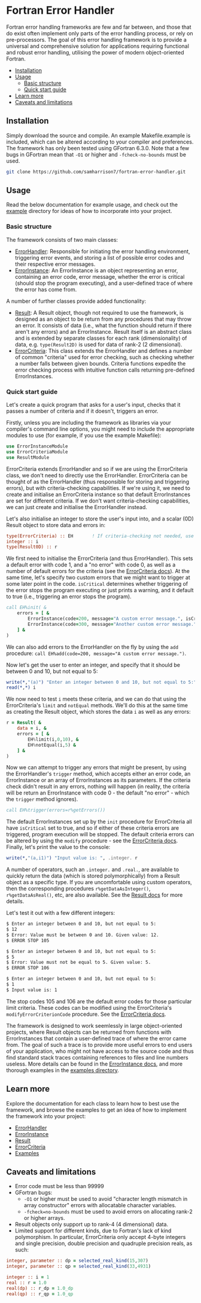 # Fortran Error Handler

Fortran error handling frameworks are few and far between, and those that do exist often implement only parts of the error handling process, or rely on pre-processors. The goal of this error handling framework is to provide a universal and comprehensive solution for applications requiring functional and robust error handling, utilising the power of modern object-oriented Fortran.

- [Installation](#installation)
- [Usage](#usage)
    - [Basic structure](#usage-structure)
    - [Quick start guide](#usage-quickstart)
- [Learn more](#more)
- [Caveats and limitations](#more)

<a name="installation"></a>
## Installation

Simply download the source and compile. An example Makefile.example is included, which can be altered according to your compiler and preferences. The framework has only been tested using GFortran 6.3.0. Note that a few bugs in GFortran mean that `-O1` or higher and `-fcheck-no-bounds` must be used.

```bash
git clone https://github.com/samharrison7/fortran-error-handler.git
```

<a name="usage"></a>
## Usage

Read the below documentation for example usage, and check out the [example](example/) directory for ideas of how to incorporate into your project.

<a name="usage-structure"></a>
### Basic structure

The framework consists of two main classes:

- [ErrorHandler](doc/ErrorHandler.md): Responsible for initiating the error handling environment, triggering error events, and storing a list of possible error codes and their respective error messages.
- [ErrorInstance](doc/ErrorInstance.md): An ErrorInstance is an object representing an error, containing an error code, error message, whether the error is critical (should stop the program executing), and a user-defined trace of where the error has come from.

A number of further classes provide added functionality:

- [Result](doc/Result.md): A Result object, though not required to use the framework, is designed as an object to be return from any procedures that may throw an error. It consists of data (i.e., what the function should return if there aren't any errors) and an ErrorInstance. Result itself is an abstract class and is extended by separate classes for each rank (dimensionality) of data, e.g. `type(Result2D)` is used for data of rank-2 (2 dimensional).
- [ErrorCriteria](doc/ErrorCriteria.md): This class extends the ErrorHandler and defines a number of common "criteria" used for error checking, such as checking whether a number falls between given bounds. Criteria functions expedite the error checking process with intuitive function calls returning pre-defined ErrorInstances.

<a name="usage-quickstart"></a>
### Quick start guide

Let's create a quick program that asks for a user's input, checks that it passes a number of criteria and if it doesn't, triggers an error.

Firstly, unless you are including the framework as libraries via your compiler's command line options, you might need to include the appropriate modules to use (for example, if you use the example Makefile):

```fortran
use ErrorInstanceModule
use ErrorCriteriaModule
use ResultModule
```

ErrorCriteria extends ErrorHandler and so if we are using the ErrorCriteria class, we don't need to directly use the ErrorHandler. ErrorCriteria can be thought of as the ErrorHandler (thus responsible for storing and triggering errors), but with criteria-checking capabilities. If we're using it, we need to create and initialise an ErrorCriteria instance so that default ErrorInstances are set for different criteria. If we don't want criteria-checking capabilities, we can just create and initialise the ErrorHandler instead.

Let's also initialise an integer to store the user's input into, and a scalar (0D) Result object to store data and errors in:

```fortran
type(ErrorCriteria) :: EH       ! If criteria-checking not needed, use ErrorHandler instead
integer :: i
type(Result0D) :: r
```

We first need to initialise the ErrorCriteria (and thus ErrorHandler). This sets a default error with code 1, and a "no error" with code 0, as well as a number of default errors for the criteria (see the [ErrorCriteria docs](docs/ErrorCriteria.md)). At the same time, let's specify two custom errors that we might want to trigger at some later point in the code. `isCritical` determines whether triggering of the error stops the program executing or just prints a warning, and it default to true (i.e., triggering an error stops the program).

```fortran
call EH%init( &
    errors = [ &
        ErrorInstance(code=200, message="A custom error message.", isCritical=.false.), &
        ErrorInstance(code=300, message="Another custom error message.", isCritical=.true.) &
    ] &
)
```

We can also add errors to the ErrorHandler on the fly by using the `add` procedure: `call EH%add(code=200, message="A custom error message.")`.

Now let's get the user to enter an integer, and specify that it should be between 0 and 10, but not equal to 5:

```fortran
write(*,"(a)") "Enter an integer between 0 and 10, but not equal to 5:"
read(*,*) i
```

We now need to test `i` meets these criteria, and we can do that using the ErrorCriteria's `limit` and `notEqual` methods. We'll do this at the same time as creating the Result object, which stores the data `i` as well as any errors:

```fortran
r = Result( &
    data = i, &
    errors = [ &
        EH%limit(i,0,10), &
        EH%notEqual(i,5) &
    ] &
)
```

Now we can attempt to trigger any errors that might be present, by using the ErrorHandler's `trigger` method, which accepts either an error code, an ErrorInstance or an array of ErrorInstances as its parameters. If the criteria check didn't result in any errors, nothing will happen (in reality, the criteria will be return an ErrorInstance with code 0 - the default "no error" - which the `trigger` method ignores).

```fortran
call EH%trigger(errors=r%getErrors())
```

The default ErrorInstances set up by the `init` procedure for ErrorCriteria all have `isCritical` set to true, and so if either of these criteria errors are triggered, program execution will be stopped. The default criteria errors can be altered by using the `modify` procedure - see the [ErrorCriteria docs](doc/ErrorCriteria.md). Finally, let's print the value to the console:

```fortran
write(*,"(a,i1)") "Input value is: ", .integer. r
```

A number of operators, such an `.integer.` and `.real.`, are available to quickly return the data (which is stored polymorphically) from a Result object as a specific type. If you are uncomfortable using custom operators, then the corresponding procedures `r%getDataAsInteger()`, `r%getDataAsReal()`, etc, are also available. See the [Result docs](doc/Result.md) for more details.

Let's test it out with a few different integers:

```bash
$ Enter an integer between 0 and 10, but not equal to 5:
$ 12
$ Error: Value must be between 0 and 10. Given value: 12.
$ ERROR STOP 105

$ Enter an integer between 0 and 10, but not equal to 5:
$ 5
$ Error: Value must not be equal to 5. Given value: 5.
$ ERROR STOP 106

$ Enter an integer between 0 and 10, but not equal to 5:
$ 1
$ Input value is: 1
```

The stop codes 105 and 106 are the default error codes for those particular limit criteria. These codes can be modified using the ErrorCriteria's `modifyErrorCriterionCode` procedure. See the [ErrorCriteria docs](docs/ErrorCriteria.md).

The framework is designed to work seemlessly in large object-oriented projects, where Result objects can be returned from functions with ErrorInstances that contain a user-defined trace of where the error came from. The goal of such a trace is to provide more useful errors to end users of your application, who might not have access to the source code and thus find standard stack traces containing references to files and line numbers useless. More details can be found in the [ErrorInstance docs](docs/ErrorInstance.md), and more thorough examples in the [examples directory](examples/).

## Learn more <a name="more"></a>

Explore the documentation for each class to learn how to best use the framework, and browse the examples to get an idea of how to implement the framework into your project:

- [ErrorHandler](doc/ErrorHandler.md)
- [ErrorInstance](doc/ErrorInstance.md)
- [Result](doc/Result.md)
- [ErrorCriteria](doc/ErrorCriteria.md)
- [Examples](examples/)

## Caveats and limitations <a name="caveats"></a>

- Error code must be less than 99999
- GFortran bugs:
    - `-O1` or higher must be used to avoid "character length mismatch in array constructor" errors with allocatable character variables.
    - `-fcheck=no-bounds` must be used to avoid errors on allocating rank-2 or higher arrays.
- Result objects only support up to rank-4 (4 dimensional) data.
- Limited support for different kinds, due to Fortran's lack of kind polymorphism. In particular, ErrorCriteria only accept 4-byte integers and single precision, double precision and quadruple precision reals, as such:

```fortran
integer, parameter :: dp = selected_real_kind(15,307)
integer, parameter :: qp = selected_real_kind(33,4931)

integer :: i = 1
real :: r = 1.0
real(dp) :: r_dp = 1.0_dp
real(qp) :: r_qp = 1.0_qp
```